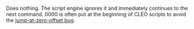 Does nothing. The script engine ignores it and immediately continues to the next command. 0000 is often put at the beginning of CLEO scripts to avoid the [jump-at-zero-offset bug](http://www.gtaforums.com/index.php?showtopic=211077&view=findpost&p=4492136). 